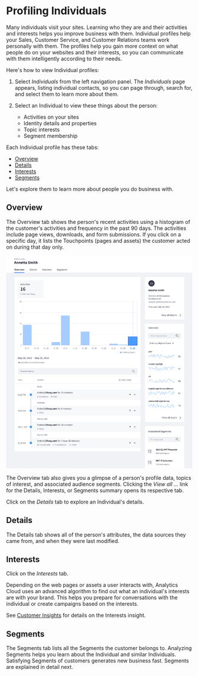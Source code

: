 # Profiling Individuals [](id=profiling-individuals)

Many individuals visit your sites. Learning who they are and their activities
and interests helps you improve business with them. Individual profiles help
your Sales, Customer Service, and Customer Relations teams work personally with
them. The profiles help you gain more context on what people do on your websites
and their interests, so you can communicate with them intelligently according to
their needs. 

Here's how to view Individual profiles:

1. Select *Individuals* from the left navigation panel. The *Individuals* page
   appears, listing individual contacts, so you can page through, search for,
   and select them to learn more about them. 

2. Select an Individual to view these things about the person:

    - Activities on your sites
    - Identity details and properties
    - Topic interests
    - Segment membership

Each Individual profile has these tabs:

- [Overview](#overview)
- [Details](#details)
- [Interests](#interests)
- [Segments](#segments)

Let's explore them to learn more about people you do business with. 

## Overview [](id=overview)

The Overview tab shows the person's recent activities using a histogram of the
customer's activities and frequency in the past 90 days. The activities include
page views, downloads, and form submissions. If you click on a specific day, it
lists the Touchpoints (pages and assets) the customer acted on during that day
only.

![Figure 1: An Individual's Overview tab is a great place to learn how a person is interacting with your business.](../../images/individual-overview.png)

The Overview tab also gives you a glimpse of a person's profile data, topics of
interest, and associated audience segments. Clicking the *View all ...* link
for the Details, Interests, or Segments summary opens its respective tab. 

Click on the *Details* tab to explore an Individual's details. 

## Details [](id=details)

The Details tab shows all of the person's attributes, the data sources they came
from, and when they were last modified. 

## Interests [](id=interests)

Click on the *Interests* tab. 

Depending on the web pages or assets a user interacts with, Analytics Cloud uses
an advanced algorithm to find out what an individual's interests are with your
brand. This helps you prepare for conversations with the individual or create
campaigns based on the interests. 

See
[Customer Insights](https://github.com/liferay/liferay-docs/blob/master/discover/analytics-cloud/articles/03-understanding-people/04-customer-insights.markdown)
for details on the Interests insight.

## Segments [](id=segments)

The Segments tab lists all the Segments the customer belongs to. Analyzing
Segments helps you learn about the Individual and similar Individuals.
Satisfying Segments of customers generates new business fast. Segments are
explained in detail next. 
